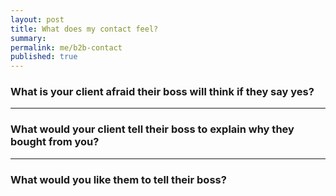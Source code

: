 ```yaml
---
layout: post
title: What does my contact feel?
summary:
permalink: me/b2b-contact
published: true
---
```


### What is your client afraid their boss will think if they say yes?

---

### What would your client tell their boss to explain why they bought from you?

---

### What would you like them to tell their boss?
